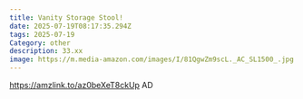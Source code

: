 ```yaml
---
title: Vanity Storage Stool!
date: 2025-07-19T08:17:35.294Z
tags: 2025-07-19
Category: other
description: 33.xx
image: https://m.media-amazon.com/images/I/81QgwZm9scL._AC_SL1500_.jpg
---
```

https://amzlink.to/az0beXeT8ckUp
AD